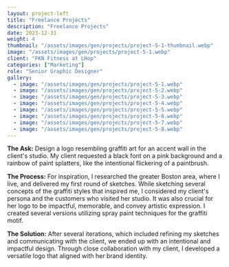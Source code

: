 ```yaml
---
layout: project-left
title: "Freelance Projects"
description: "Freelance Projects"
date: 2023-12-31
weight: 4
thumbnail: "/assets/images/gen/projects/project-5-1-thumbnail.webp"
image: "/assets/images/gen/projects/project-5-1.webp"
client: "FKN Fitness at LHop"
categories: ["Marketing"]
role: "Senior Graphic Designer"
gallery:
  - image: "/assets/images/gen/projects/project-5-1.webp"
  - image: "/assets/images/gen/projects/project-5-2.webp"
  - image: "/assets/images/gen/projects/project-5-3.webp"
  - image: "/assets/images/gen/projects/project-5-4.webp"
  - image: "/assets/images/gen/projects/project-5-5.webp"
  - image: "/assets/images/gen/projects/project-5-6.webp"
  - image: "/assets/images/gen/projects/project-5-7.webp"
  - image: "/assets/images/gen/projects/project-5-8.webp"
---
```


<strong>The Ask:</strong> Design a logo resembling graffiti art for an accent wall in the client's studio. My client requested a black font on a pink background and a rainbow of paint splatters, like the intentional flickering of a paintbrush.

<strong>The Process:</strong> For inspiration, I researched the greater Boston area, where I live, and delivered my first round of sketches. While sketching several concepts of the graffiti styles that inspired me, I considered my client's persona and the customers who visited her studio. It was also crucial for her logo to be impactful, memorable, and convey artistic expression. I created several versions utilizing spray paint techniques for the graffiti motif.

<strong>The Solution:</strong> After several iterations, which included refining my sketches and communicating with the client, we ended up with an intentional and impactful design. Through close collaboration with my client, I developed a versatile logo that aligned with her brand identity.
